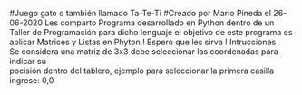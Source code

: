 #Juego gato o también llamado Ta-Te-Ti
#Creado por Mario Pineda el 26-06-2020
Les comparto Programa desarrollado en Python dentro de un Taller de Programación para dicho lenguaje
el objetivo de este programa es aplicar Matrices y Listas en Phyton
! Espero que les sirva !
Intrucciones  
Se considera una matriz de 3x3 debe seleccionar las coordenadas para indicar su  
pocisión dentro del tablero, ejemplo para seleccionar la primera casilla ingrese: 0,0 

         
